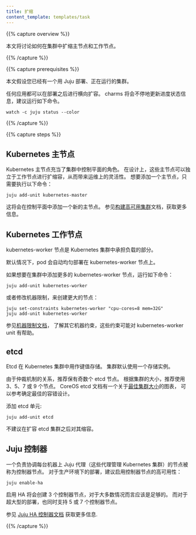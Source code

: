 ```yaml
---
title: 扩缩
content_template: templates/task
---
```


<!-- ---
title: Scaling
content_template: templates/task
--- -->

{{% capture overview %}}

<!-- This page shows how to horizontally scale master and worker nodes on a cluster. -->
本文将讨论如何在集群中扩缩主节点和工作节点。

{{% /capture %}}

{{% capture prerequisites %}}

<!-- This page assumes you have a working Juju deployed cluster. -->

本文假设您已经有一个用 Juju 部署、正在运行的集群。

<!-- Any of the applications can be scaled out post-deployment.
The charms update the status messages with progress, so it is recommended to run. -->

任何应用都可以在部署之后进行横向扩容。
charms 将会不停地更新进度状态信息，建议运行如下命令。

```
watch -c juju status --color
```
{{% /capture %}}

{{% capture steps %}}

<!-- ## Kubernetes masters -->

## Kubernetes 主节点

<!-- The provided Kubernetes master nodes act as a control plane for the cluster.
The deployment has been designed so that these nodes can be scaled independently
of worker nodes to allow for more operational flexibility.
To scale a master node up, simply execute: -->

Kubernetes 主节点充当了集群中控制平面的角色。
在设计上，这些主节点可以独立于工作节点进行扩缩容，从而带来运维上的灵活性。
想要添加一个主节点，只需要执行以下命令：

    juju add-unit kubernetes-master

<!-- This will add another master node to the control plane.
See the [building high-availability clusters](/docs/admin/high-availability)
section of the documentation for more information. -->

这将会在控制平面中添加一个新的主节点。
参见[构建高可用集群](/docs/admin/high-availability)文档，获取更多信息。

<!-- ## Kubernetes workers -->

## Kubernetes 工作节点

<!-- The kubernetes-worker nodes are the load-bearing units of a Kubernetes cluster. -->

kubernetes-worker 节点是 Kubernetes 集群中承担负载的部分。

<!-- By default pods are automatically spread throughout the kubernetes-worker units
that you have deployed. -->

默认情况下，pod 会自动均匀部署在 kubernetes-worker 节点上。

<!-- To add more kubernetes-worker units to the cluster: -->

如果想要在集群中添加更多的 kubernetes-worker 节点，运行如下命令：

```
juju add-unit kubernetes-worker
```

<!-- or specify machine constraints to create larger nodes: -->

或者修改机器限制，来创建更大的节点：

```
juju set-constraints kubernetes-worker "cpu-cores=8 mem=32G"
juju add-unit kubernetes-worker
```

<!-- Refer to the
[machine constraints documentation](https://jujucharms.com/docs/stable/charms-constraints)
for other machine constraints that might be useful for the kubernetes-worker units. -->

参见[机器限制文档](https://jujucharms.com/docs/stable/charms-constraints)，
了解其它机器约束，这些约束可能对 kubernetes-worker unit 有帮助。

## etcd

<!-- Etcd is used as a key-value store for the Kubernetes cluster.
The bundle defaults to one instance in this cluster. -->

Etcd 在 Kubernetes 集群中用作键值存储。
集群默认使用一个存储实例。

<!-- For quorum reasons it is recommended to keep an odd number of etcd nodes.
3, 5, 7, and 9 nodes are the recommended amount of nodes,
depending on your cluster size. The CoreOS etcd documentation has a chart for the
[optimal cluster size](https://coreos.com/etcd/docs/latest/admin_guide.html#optimal-cluster-size)
to determine fault tolerance. -->

由于仲裁机制的关系，推荐保有奇数个 etcd 节点。
根据集群的大小，推荐使用3、5、7 或 9 个节点。
CoreOS etcd 文档有一个关于[最佳集群大小](https://coreos.com/etcd/docs/latest/admin_guide.html#optimal-cluster-size)的图表，
可以参考确定最佳的容错设计。

<!-- To add an etcd unit: -->
添加 etcd 单元:

```
juju add-unit etcd
```

<!-- Shrinking of an etcd cluster after growth is not recommended. -->
不建议在扩容 etcd 集群之后对其缩容。

<!-- ## Juju controller -->
## Juju 控制器

<!-- A single node is responsible for coordinating with all the Juju agents
on each machine that manage Kubernetes; it is called the controller node.
For production deployments it is recommended to enable HA of the controller node: -->

一个负责协调每台机器上 Juju 代理（这些代理管理 Kubernetes 集群）的节点被称为控制器节点。
对于生产环境下的部署，建议启用控制器节点的高可用性：

    juju enable-ha

<!-- Enabling HA results in 3 controller nodes, this should be sufficient for most use cases.
5 and 7 controller nodes are also supported for extra large deployments. -->

启用 HA 将会创建 3 个控制器节点，对于大多数情况而言应该是足够的。
而对于超大型的部署，也同时支持 5 或 7 个控制器节点。

<!-- Refer to the [Juju HA controller documentation](https://jujucharms.com/docs/2.2/controllers-ha) for more information. -->

参见 [Juju HA 控制器文档](https://jujucharms.com/docs/2.2/controllers-ha) 获取更多信息.

{{% /capture %}}
